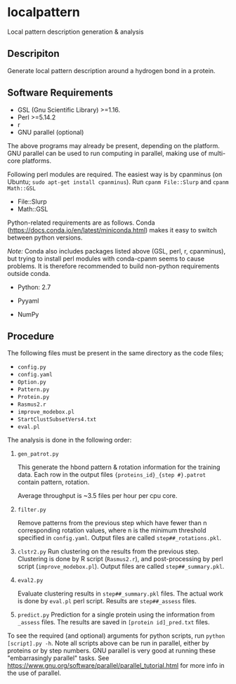 # localpattern
Local pattern description generation &amp; analysis

## Descripiton
Generate local pattern description around a hydrogen bond in a protein. 

## Software Requirements

- GSL (Gnu Scientific Library) >=1.16. 
- Perl >=5.14.2
- r
- GNU parallel (optional)


The above programs may already be present, depending on the platform. GNU parallel can be used to run computing in parallel, making use of multi-core platforms. 

Following perl modules are required. The easiest way is by cpanminus (on Ubuntu; `sudo apt-get install cpanminus`). Run `cpanm File::Slurp` and `cpanm Math::GSL`

- File::Slurp
- Math::GSL

Python-related requirements are as follows. Conda (https://docs.conda.io/en/latest/miniconda.html) makes it easy to switch between python versions.

*Note:* Conda also includes packages listed above (GSL, perl, r, cpanminus), but trying to install perl modules with conda-cpanm seems to cause problems. It is therefore recommended to build non-python requirements outside conda.

- Python: 2.7

- Pyyaml

- NumPy

## Procedure
The following files must be present in the same directory as the code files;

- `config.py`
- `config.yaml`
- `Option.py`
- `Pattern.py`
- `Protein.py`
- `Rasmus2.r`
- `improve_modebox.pl`
- `StartClustSubsetVers4.txt`
- `eval.pl`

The analysis is done in the following order:

1. `gen_patrot.py`

   This generate the hbond pattern & rotation information for the training data. Each row in the output files `{proteins_id}_{step #}.patrot` contain pattern, rotation.

   Average throughput is ~3.5 files per hour per cpu core.

2. `filter.py`

   Remove patterns from the previous step which have fewer than n corresponding rotation values, where n is the minimum threshold specified in `config.yaml`. Output files are called `step##_rotations.pkl`. 

3. `clstr2.py`
   Run clustering on the results from the previous step. Clustering is done by R script (`Rasmus2.r`), and post-processing by perl script (`improve_modebox.pl`). Output files are called `step##_summary.pkl`.

4. `eval2.py`
   
   Evaluate clustering results in `step##_summary.pkl` files. The actual work is done by `eval.pl` perl script. Results are `step##_assess` files.
   
5. `predict.py`
   Prediction for a single protein using the information from `_assess` files. The results are saved in `[protein id]_pred.txt` files. 

To see the required (and optional) arguments for python scripts, run `python [script].py -h`. Note all scripts above can be run in parallel, either by proteins or by step numbers. GNU parallel is very good at running these "embarrasingly parallel" tasks. See https://www.gnu.org/software/parallel/parallel_tutorial.html for more info in the use of parallel.